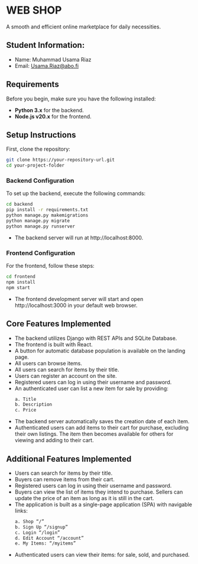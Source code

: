 
# WEB SHOP

A smooth and efficient online marketplace for daily necessities.

## Student Information:
* Name: Muhammad Usama Riaz
* Email: Usama.Riaz@abo.fi

## Requirements

Before you begin, make sure you have the following installed:
* **Python 3.x** for the backend.
* **Node.js v20.x** for the frontend.

## Setup Instructions

First, clone the repository:

```bash
git clone https://your-repository-url.git
cd your-project-folder
```

### Backend Configuration
To set up the backend, execute the following commands:

```bash
cd backend
pip install -r requirements.txt
python manage.py makemigrations
python manage.py migrate
python manage.py runserver
```

* The backend server will run at http://localhost:8000.

### Frontend Configuration
For the frontend, follow these steps:

```bash
cd frontend
npm install
npm start
```

* The frontend development server will start and open http://localhost:3000 in your default web browser.

## Core Features Implemented

* The backend utilizes Django with REST APIs and SQLite Database.
* The frontend is built with React.
* A button for automatic database population is available on the landing page.
* All users can browse items.
* All users can search for items by their title.
* Users can register an account on the site.
* Registered users can log in using their username and password.
* An authenticated user can list a new item for sale by providing:
  ```bash
  a. Title
  b. Description
  c. Price
  ```
* The backend server automatically saves the creation date of each item.
* Authenticated users can add items to their cart for purchase, excluding their own listings. The item then becomes available for others for viewing and adding to their cart.

## Additional Features Implemented

* Users can search for items by their title.
* Buyers can remove items from their cart.
* Registered users can log in using their username and password.
* Buyers can view the list of items they intend to purchase. Sellers can update the price of an item as long as it is still in the cart.
* The application is built as a single-page application (SPA) with navigable links:
  ```bash
  a. Shop “/”
  b. Sign Up “/signup”
  c. Login “/login”
  d. Edit Account “/account”
  e. My Items: “/myitems”
  ```
* Authenticated users can view their items: for sale, sold, and purchased.
